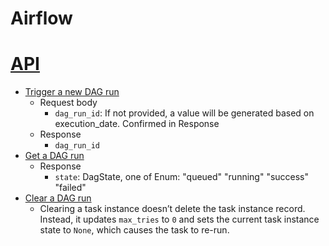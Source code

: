 # Airflow

# [API](https://airflow.apache.org/docs/apache-airflow/stable/stable-rest-api-ref.html#section/Trying-the-API)
- [Trigger a new DAG run](https://airflow.apache.org/docs/apache-airflow/stable/stable-rest-api-ref.html#operation/post_dag_run)
  - Request body
    - `dag_run_id`: If not provided, a value will be generated based on execution_date. Confirmed in Response
  - Response
    - `dag_run_id`
- [Get a DAG run](https://airflow.apache.org/docs/apache-airflow/stable/stable-rest-api-ref.html#operation/get_dag_run)
  - Response
    - `state`: DagState, one of Enum: "queued" "running" "success" "failed"
- [Clear a DAG run](https://airflow.apache.org/docs/apache-airflow/stable/stable-rest-api-ref.html#operation/clear_dag_run)
  - Clearing a task instance doesn’t delete the task instance record. Instead, it updates `max_tries` to `0` and sets the current task instance state to `None`, which causes the task to re-run.
